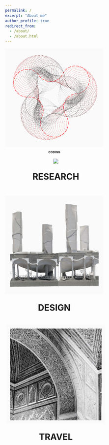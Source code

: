 ```yaml
---
permalink: /
excerpt: "About me"
author_profile: true
redirect_from: 
  - /about/
  - /about.html
---
```

<div style="text-align:center;">
  <div style="float: left; position: relative; width: 320px;   padding-right: 5px; padding-bottom: 5px;">
    <a href="https://yingjun-mou.github.io/cv/"><img src="../images/Icon_coding.png"/></a>
    <div style="position: relative; top: 50%; left: 50%; transform: translate(-50%, -50%);">
      <h1 style="font-size:1vw">CODING</h1>
    </div>
  </div>


  <div style="float: left; position: relative; width: 320px; padding-left: 5px; padding-bottom: 5px;">
    <a href="https://yingjun-mou.github.io/cv/"><img src="../images/Icon_research.jpg"/></a>
    <div style="position: relative; top: 50%; left: 50%; transform: translate(-50%, -50%);">
      <h1>RESEARCH</h1>
    </div>
  </div>
</div>

<div style="text-align:center;">
  <div style="float: left; position: relative; width: 320px; padding-right: 5px; padding-top: 5px;">
    <a href="https://yingjun-mou.github.io/cv/"><img src="../images/Icon_design.jpg"/></a>
    <div style="position: relative; top: 50%; left: 50%; transform: translate(-50%, -50%);">
      <h1>DESIGN</h1>
    </div>
  </div>

  <div style="float: left; position: relative; width: 320px; padding-left: 5px; padding-top: 5px;">
    <a href="https://yingjun-mou.github.io/cv/"><img src="../images/Icon_travel.jpg"/></a>
    <div style="position: relative; top: 50%; left: 50%; transform: translate(-50%, -50%);">
      <h1>TRAVEL</h1>
    </div>
  </div>
</div>
